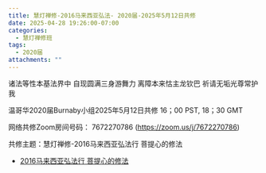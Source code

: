 ```yaml
---
title: 慧灯禅修-2016马来西亚弘法- 2020届-2025年5月12日共修
date: 2025-04-28 19:26:00-07:00
categories:
  - 慧灯禅修班
tags:
  - 2020届
attachments: ""
---
```

诸法等性本基法界中 自现圆满三身游舞力
离障本来怙主龙钦巴 祈请无垢光尊常护我

温哥华2020届Burnaby小组2025年5月12日共修
16；00 PST, 18；30 GMT

网络共修Zoom房间号码： 7672270786 (<https://zoom.us/j/7672270786>)

共修主题：慧灯禅修-2016马来西亚弘法行 菩提心的修法

* [2016马来西亚弘法行 菩提心的修法](https://www.fohuifayu.com/index.php/huideng-jiangtang/huanqiu-xilie/malai-xiya/1113-l16018)






